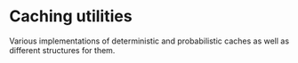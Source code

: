 # Caching utilities

Various implementations of deterministic and probabilistic caches as well as different structures for them.
